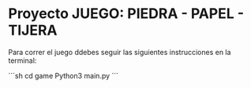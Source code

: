 # Proyecto JUEGO: PIEDRA - PAPEL - TIJERA

Para correr el juego ddebes seguir las siguientes instrucciones en la terminal: 

´´´sh
cd game
Python3 main.py
´´´

